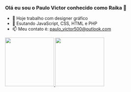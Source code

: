 ### Olá eu sou o Paulo Victor conhecido como Raika 👋

- 🔭 Hoje trabalho com designer gráfico
- 🌱 Esutando JavaScript, CSS, HTML e PHP
- 📫 Meu contato é: paulo_victor500@outlook.com

<div>
        <a href="https://github.com/PauloVictorRaika">
            <img height="160em" src="https://github-readme-stats.vercel.app/api?username=PauloVictorRaika&show_icons=true&theme=chartreuse-dark"/>
          <img height="160em" src="https://github-readme-stats.vercel.app/api/top-langs/?username=PauloVictorRaika&layout=compact&langs_count=16&theme=dracula"/>
    </div>
